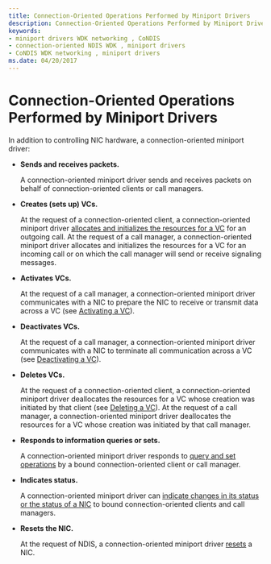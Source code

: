 ```yaml
---
title: Connection-Oriented Operations Performed by Miniport Drivers
description: Connection-Oriented Operations Performed by Miniport Drivers
keywords:
- miniport drivers WDK networking , CoNDIS
- connection-oriented NDIS WDK , miniport drivers
- CoNDIS WDK networking , miniport drivers
ms.date: 04/20/2017
---
```


# Connection-Oriented Operations Performed by Miniport Drivers





In addition to controlling NIC hardware, a connection-oriented miniport driver:

-   **Sends and receives packets.**

    A connection-oriented miniport driver sends and receives packets on behalf of connection-oriented clients or call managers.

-   **Creates (sets up) VCs.**

    At the request of a connection-oriented client, a connection-oriented miniport driver [allocates and initializes the resources for a VC](creating-a-vc.md) for an outgoing call. At the request of a call manager, a connection-oriented miniport driver allocates and initializes the resources for a VC for an incoming call or on which the call manager will send or receive signaling messages.

-   **Activates VCs.**

    At the request of a call manager, a connection-oriented miniport driver communicates with a NIC to prepare the NIC to receive or transmit data across a VC (see [Activating a VC](activating-a-vc.md)).

-   **Deactivates VCs.**

    At the request of a call manager, a connection-oriented miniport driver communicates with a NIC to terminate all communication across a VC (see [Deactivating a VC](deactivating-a-vc.md)).

-   **Deletes VCs.**

    At the request of a connection-oriented client, a connection-oriented miniport driver deallocates the resources for a VC whose creation was initiated by that client (see [Deleting a VC](deleting-a-vc.md)). At the request of a call manager, a connection-oriented miniport driver deallocates the resources for a VC whose creation was initiated by that call manager.

-   **Responds to information queries or sets.**

    A connection-oriented miniport driver responds to [query and set operations](querying-or-setting-information.md) by a bound connection-oriented client or call manager.

-   **Indicates status.**

    A connection-oriented miniport driver can [indicate changes in its status or the status of a NIC](indicating-miniport-driver-status.md) to bound connection-oriented clients and call managers.

-   **Resets the NIC.**

    At the request of NDIS, a connection-oriented miniport driver [resets](reset.md) a NIC.

 

 





